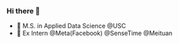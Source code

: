 ### Hi there 👋
- 🔭 M.S. in Applied Data Science @USC
- 🌱 Ex Intern @Meta(Facebook) @SenseTime @Meituan
